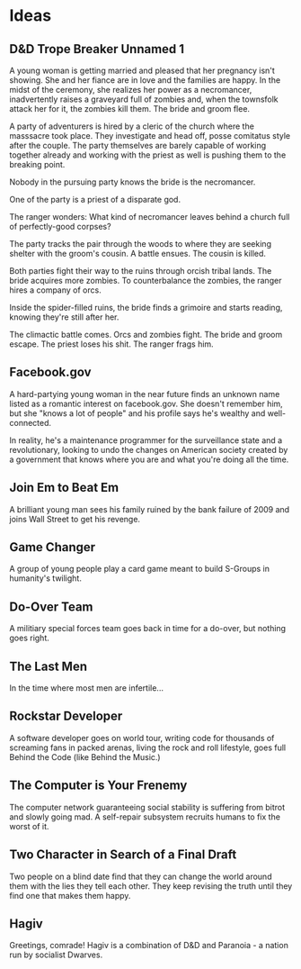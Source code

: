 # Ideas

## D&D Trope Breaker Unnamed 1

A young woman is getting married and pleased that her pregnancy isn't showing. She and her fiance are in love and the families are happy. In the midst of the ceremony, she realizes her power as a necromancer, inadvertently raises a graveyard full of zombies and, when the townsfolk attack her for it, the zombies kill them. The bride and groom flee.

A party of adventurers is hired by a cleric of the church where the masssacre took place. They investigate and head off, posse comitatus style after the couple. The party themselves are barely capable of working together already and working with the priest as well is pushing them to the breaking point.

Nobody in the pursuing party knows the bride is the necromancer.

One of the party is a priest of a disparate god.

The ranger wonders: What kind of necromancer leaves behind a church full of perfectly-good corpses?

The party tracks the pair through the woods to where they are seeking shelter with the groom's cousin. A battle ensues. The cousin is killed.

Both parties fight their way to the ruins through orcish tribal lands. The bride acquires more zombies. To counterbalance the zombies, the ranger hires a company of orcs.

Inside the spider-filled ruins, the bride finds a grimoire and starts reading, knowing they're still after her.

The climactic battle comes. Orcs and zombies fight. The bride and groom escape. The priest loses his shit. The ranger frags him.

## Facebook.gov

A hard-partying young woman in the near future finds an unknown name listed as a romantic interest on facebook.gov. She doesn't remember him, but she "knows a lot of people" and his profile says he's wealthy and well-connected.

In reality, he's a maintenance programmer for the surveillance state and a revolutionary, looking to undo the changes on American society created by a government that knows where you are and what you're doing all the time.

## Join Em to Beat Em

A brilliant young man sees his family ruined by the bank failure of 2009 and joins Wall Street to get his revenge.

## Game Changer

A group of young people play a card game meant to build S-Groups in humanity's twilight.

## Do-Over Team

A militiary special forces team goes back in time for a do-over, but nothing goes right.

## The Last Men

In the time where most men are infertile...

## Rockstar Developer

A software developer goes on world tour, writing code for thousands of screaming fans in packed arenas, living the rock and roll lifestyle, goes full Behind the Code (like Behind the Music.)

## The Computer is Your Frenemy

The computer network guaranteeing social stability is suffering from bitrot and slowly going mad. A self-repair subsystem recruits humans to fix the worst of it.

## Two Character in Search of a Final Draft

Two people on a blind date find that they can change the world around them with the lies they tell each other. They keep revising the truth until they find one that makes them happy.

## Hagiv

Greetings, comrade! Hagiv is a combination of D&D and Paranoia - a nation run by socialist Dwarves.
